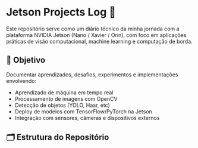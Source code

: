 # Jetson Projects Log 📓

Este repositório serve como um diário técnico da minha jornada com a plataforma NVIDIA Jetson (Nano / Xavier / Orin), com foco em aplicações práticas de visão computacional, machine learning e computação de borda.

## 📌 Objetivo

Documentar aprendizados, desafios, experimentos e implementações envolvendo:
- Aprendizado de máquina em tempo real
- Processamento de imagens com OpenCV
- Detecção de objetos (YOLO, Haar, etc)
- Deploy de modelos com TensorFlow/PyTorch na Jetson
- Integração com sensores, câmeras e dispositivos externos

## 🗂 Estrutura do Repositório

